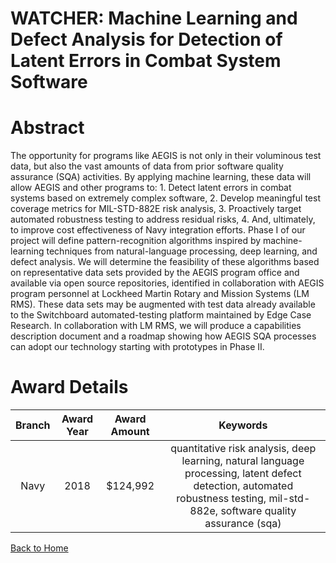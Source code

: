 
WATCHER: Machine Learning and Defect Analysis for Detection of Latent Errors in Combat System Software
======================================================================================================

# Abstract


The opportunity for programs like AEGIS is not only in their voluminous test data, but also the vast amounts of data from prior software quality assurance (SQA) activities. By applying machine learning, these data will allow AEGIS and other programs to: 1. Detect latent errors in combat systems based on extremely complex software, 2. Develop meaningful test coverage metrics for MIL-STD-882E risk analysis, 3. Proactively target automated robustness testing to address residual risks, 4. And, ultimately, to improve cost effectiveness of Navy integration efforts. Phase I of our project will define pattern-recognition algorithms inspired by machine-learning techniques from natural-language processing, deep learning, and defect analysis. We will determine the feasibility of these algorithms based on representative data sets provided by the AEGIS program office and available via open source repositories, identified in collaboration with AEGIS program personnel at Lockheed Martin Rotary and Mission Systems (LM RMS). These data sets may be augmented with test data already available to the Switchboard automated-testing platform maintained by Edge Case Research. In collaboration with LM RMS, we will produce a capabilities description document and a roadmap showing how AEGIS SQA processes can adopt our technology starting with prototypes in Phase II.  

# Award Details

|Branch|Award Year|Award Amount|Keywords|
| :---: | :---: | :---: | :---: |
|Navy|2018|$124,992|quantitative risk analysis, deep learning, natural language processing, latent defect detection, automated robustness testing, mil-std-882e, software quality assurance (sqa)|
  
  


[Back to Home](https://github.com/chrischow/dod_sbir_awards/Reports/JH/#1979)